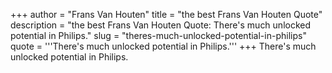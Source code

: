 +++
author = "Frans Van Houten"
title = "the best Frans Van Houten Quote"
description = "the best Frans Van Houten Quote: There's much unlocked potential in Philips."
slug = "theres-much-unlocked-potential-in-philips"
quote = '''There's much unlocked potential in Philips.'''
+++
There's much unlocked potential in Philips.
